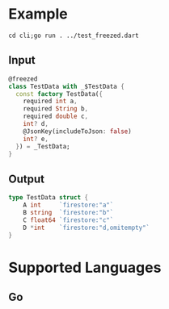 # Example
```cd cli;go run . ../test_freezed.dart```
## Input
```dart
@freezed
class TestData with _$TestData {
  const factory TestData({
    required int a,
    required String b,
    required double c,
    int? d,
    @JsonKey(includeToJson: false)
    int? e,
  }) = _TestData;
}
```
## Output
```go
type TestData struct {
	A int     `firestore:"a"`
	B string  `firestore:"b"`
	C float64 `firestore:"c"`
	D *int    `firestore:"d,omitempty"`
}
```
# Supported Languages
## Go

